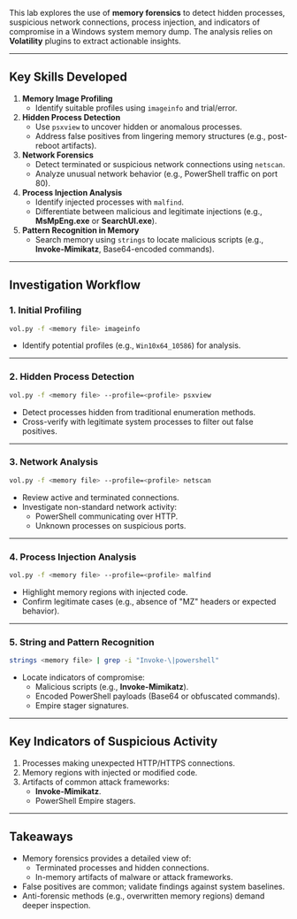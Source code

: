 
This lab explores the use of **memory forensics** to detect hidden processes, suspicious network connections, process injection, and indicators of compromise in a Windows system memory dump. The analysis relies on **Volatility** plugins to extract actionable insights.

---

## **Key Skills Developed**

1. **Memory Image Profiling**
    - Identify suitable profiles using `imageinfo` and trial/error.
2. **Hidden Process Detection**
    - Use `psxview` to uncover hidden or anomalous processes.
    - Address false positives from lingering memory structures (e.g., post-reboot artifacts).
3. **Network Forensics**
    - Detect terminated or suspicious network connections using `netscan`.
    - Analyze unusual network behavior (e.g., PowerShell traffic on port 80).
4. **Process Injection Analysis**
    - Identify injected processes with `malfind`.
    - Differentiate between malicious and legitimate injections (e.g., **MsMpEng.exe** or **SearchUI.exe**).
5. **Pattern Recognition in Memory**
    - Search memory using `strings` to locate malicious scripts (e.g., **Invoke-Mimikatz**, Base64-encoded commands).

---

## **Investigation Workflow**

### **1. Initial Profiling**

```bash
vol.py -f <memory file> imageinfo
```

- Identify potential profiles (e.g., `Win10x64_10586`) for analysis.

---

### **2. Hidden Process Detection**

```bash
vol.py -f <memory file> --profile=<profile> psxview
```

- Detect processes hidden from traditional enumeration methods.
- Cross-verify with legitimate system processes to filter out false positives.

---

### **3. Network Analysis**

```bash
vol.py -f <memory file> --profile=<profile> netscan
```

- Review active and terminated connections.
- Investigate non-standard network activity:
    - PowerShell communicating over HTTP.
    - Unknown processes on suspicious ports.

---

### **4. Process Injection Analysis**

```bash
vol.py -f <memory file> --profile=<profile> malfind
```

- Highlight memory regions with injected code.
- Confirm legitimate cases (e.g., absence of "MZ" headers or expected behavior).

---

### **5. String and Pattern Recognition**

```bash
strings <memory file> | grep -i "Invoke-\|powershell"
```

- Locate indicators of compromise:
    - Malicious scripts (e.g., **Invoke-Mimikatz**).
    - Encoded PowerShell payloads (Base64 or obfuscated commands).
    - Empire stager signatures.

---

## **Key Indicators of Suspicious Activity**

1. Processes making unexpected HTTP/HTTPS connections.
2. Memory regions with injected or modified code.
3. Artifacts of common attack frameworks:
    - **Invoke-Mimikatz**.
    - PowerShell Empire stagers.

---

## **Takeaways**

- Memory forensics provides a detailed view of:
    - Terminated processes and hidden connections.
    - In-memory artifacts of malware or attack frameworks.
- False positives are common; validate findings against system baselines.
- Anti-forensic methods (e.g., overwritten memory regions) demand deeper inspection.
